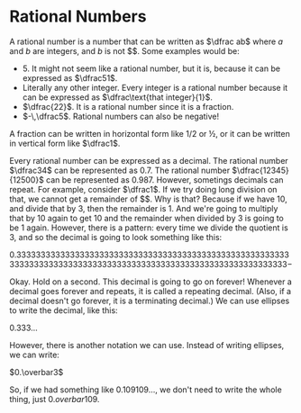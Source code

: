 # Rational Numbers

A rational number is a number that can be written as $\dfrac ab$ where $a$ and $b$ are integers, and $b$ is not $$. Some examples would be:

- $5$. It might not seem like a rational number, but it is, because it can be expressed as $\dfrac51$.
- Literally any other integer. Every integer is a rational number because it can be expressed as $\dfrac\text{that integer}{1}$.
- $\dfrac{22}$. It is a rational number since it is a fraction.
- $-\,\dfrac5$. Rational numbers can also be negative!

A fraction can be written in horizontal form like $1/2$ or ½, or it can be written in vertical form like $\dfrac1$.

Every rational number can be expressed as a decimal. The rational number $\dfrac34$ can be represented as $0.7$. The rational number $\dfrac{12345}{12500}$ can be represented as $0.987$. However, sometings decimals can repeat. For example, consider $\dfrac1$. If we try doing long division on that, we cannot get a remainder of $$. Why is that? Because if we have $10$, and divide that by $3$, then the remainder is $1$. And we're going to multiply that by $10$ again to get $10$ and the remainder when divided by $3$ is going to be $1$ again. However, there is a pattern: every time we divide the quotient is $3$, and so the decimal is going to look something like this:

$0.33333333333333333333333333333333333333333333333333333333333333333333333333333333333333333333333333333333333333333-$

Okay. Hold on a second. This decimal is going to go on forever! Whenever a decimal goes forever and repeats, it is called a repeating decimal. (Also, if a decimal doesn't go forever, it is a terminating decimal.) We can use ellipses to write the decimal, like this:

$0.333\ldots$

However, there is another notation we can use. Instead of writing ellipses, we can write:

$0.\overbar3$

So, if we had something like $0.109109\ldots$, we don't need to write the whole thing, just $0.overbar{109}$.